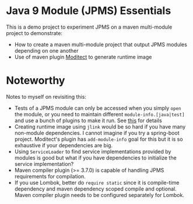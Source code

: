 Java 9 Module (JPMS) Essentials
===
This is a demo project to experiment JPMS on a maven multi-module project to demonstrate:
- How to create a maven multi-module project that output JPMS modules depending on one another
- Use of maven plugin [Moditect](https://github.com/moditect/moditect) to generate runtime image 

# Noteworthy
Notes to myself on revisiting this:
- Tests of a JPMS module can only be accessed when you simply `open` the module, or you need to maintain different
`module-info.[java|test]` and use a bunch of plugins to make it run. See [this](https://github.com/sormuras/testing-in-the-modular-world) 
for details
- Creating runtime image using `jlink` would be so hard if you have many non-module dependencies. I cannot imagine if 
you try a spring-boot project. Moditect's plugin has `add-module-info` goal for this but it is so exhaustive if your 
dependencies are big.
- Using `ServiceLoader` to find service implementations provided by modules is good but what if you have dependencies to
initialize the service implementation?
- Maven compiler plugin (>= 3.7.0) is capable of handling JPMS requirements for compilation.
- If you use Lombok, better do `require static` since it is compile-time dependency and maven dependency scoped compile 
and optional. Maven compiler plugin needs to be configured separately for Lombok.